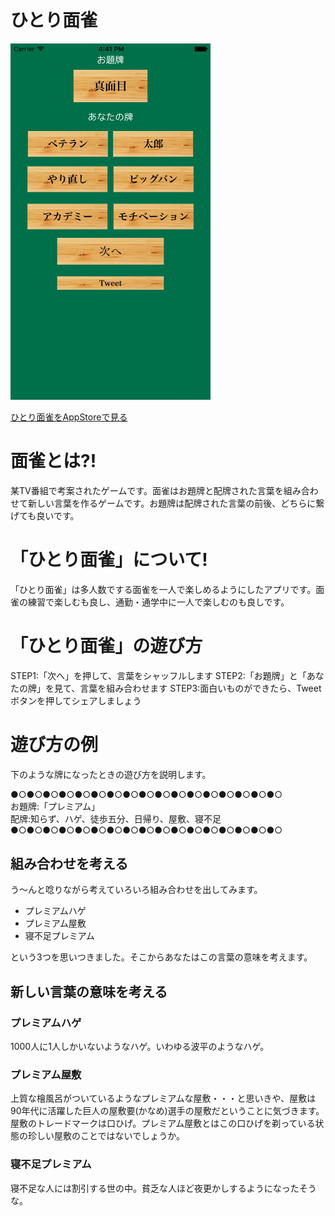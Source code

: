 # ひとり面雀
<img src="https://raw.githubusercontent.com/naoyashiga/Omojan/master/capture.png" width="320">

[ひとり面雀をAppStoreで見る](https://itunes.apple.com/jp/app/hitori-mian-que/id959354186?mt=8)

# 面雀とは?!
某TV番組で考案されたゲームです。面雀はお題牌と配牌された言葉を組み合わせて新しい言葉を作るゲームです。お題牌は配牌された言葉の前後、どちらに繋げても良いです。

# 「ひとり面雀」について!
「ひとり面雀」は多人数でする面雀を一人で楽しめるようにしたアプリです。面雀の練習で楽しむも良し、通勤・通学中に一人で楽しむのも良しです。

# 「ひとり面雀」の遊び方
STEP1:「次へ」を押して、言葉をシャッフルします
STEP2:「お題牌」と「あなたの牌」を見て、言葉を組み合わせます
STEP3:面白いものができたら、Tweetボタンを押してシェアしましょう

# 遊び方の例
下のような牌になったときの遊び方を説明します。

●○●○●○●○●○●○●○●○●○●○●○●○●○●○●○●○●○  
お題牌:「プレミアム」  
配牌:知らず、ハゲ、徒歩五分、日帰り、屋敷、寝不足  
●○●○●○●○●○●○●○●○●○●○●○●○●○●○●○●○●○  


## 組み合わせを考える
う〜んと唸りながら考えていろいろ組み合わせを出してみます。

- プレミアムハゲ
- プレミアム屋敷
- 寝不足プレミアム

という3つを思いつきました。そこからあなたはこの言葉の意味を考えます。

## 新しい言葉の意味を考える

### プレミアムハゲ
1000人に1人しかいないようなハゲ。いわゆる波平のようなハゲ。
### プレミアム屋敷
上質な檜風呂がついているようなプレミアムな屋敷・・・と思いきや、屋敷は90年代に活躍した巨人の屋敷要(かなめ)選手の屋敷だということに気づきます。屋敷のトレードマークは口ひげ。プレミアム屋敷とはこの口ひげを剃っている状態の珍しい屋敷のことではないでしょうか。
### 寝不足プレミアム
寝不足な人には割引する世の中。貧乏な人ほど夜更かしするようになったそうな。
